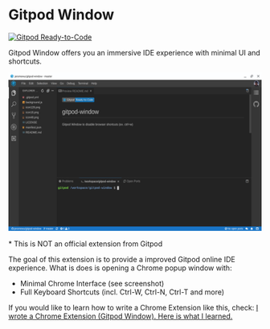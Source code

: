 # Gitpod Window

[![Gitpod Ready-to-Code](https://img.shields.io/badge/Gitpod-Ready--to--Code-blue?logo=gitpod)](https://gitpod.io/#https://github.com/jeromewu/gitpod-window) 

Gitpod Window offers you an immersive IDE experience with minimal UI and shortcuts.

![](./images/gitpod-window-screenshot.png)

\* This is NOT an official extension from Gitpod

The goal of this extension is to provide a improved Gitpod online IDE experience. What is does is opening a Chrome popup window with:

- Minimal Chrome Interface (see screenshot)
- Full Keyboard Shortcuts (incl. Ctrl-W, Ctrl-N, Ctrl-T and more)

If you would like to learn how to write a Chrome Extension like this, check: [I wrote a Chrome Extension (Gitpod Window). Here is what I learned.]()
